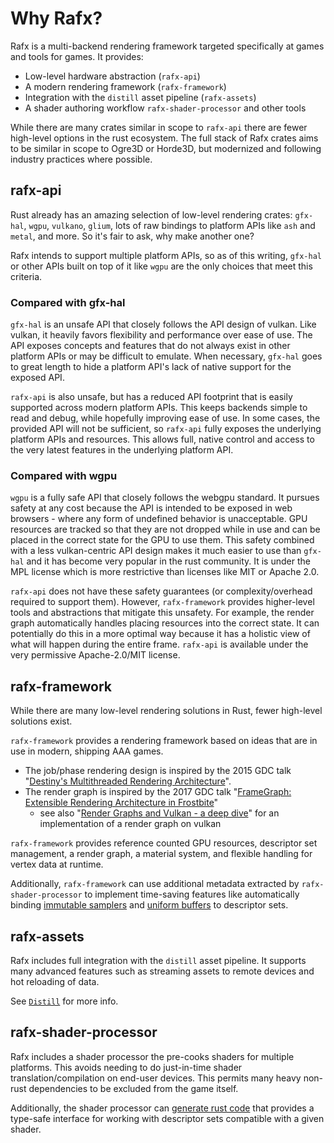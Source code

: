 # Why Rafx?

Rafx is a multi-backend rendering framework targeted specifically at games and tools for games. It provides:
 * Low-level hardware abstraction (`rafx-api`)
 * A modern rendering framework (`rafx-framework`)
 * Integration with the `distill` asset pipeline (`rafx-assets`)
 * A shader authoring workflow `rafx-shader-processor` and other tools

While there are many crates similar in scope to `rafx-api` there are fewer high-level options in the rust ecosystem.
The full stack of Rafx crates aims to be similar in scope to Ogre3D or Horde3D, but modernized and following
industry practices where possible.

## rafx-api

Rust already has an amazing selection of low-level rendering crates: `gfx-hal`, `wgpu`, `vulkano`, `glium`, lots of
raw bindings to platform APIs like `ash` and `metal`, and more. So it's fair to ask, why make another one?

Rafx intends to support multiple platform APIs, so as of this writing, `gfx-hal` or other APIs built on top of it like
`wgpu` are the only choices that meet this criteria.

### Compared with gfx-hal

`gfx-hal` is an unsafe API that closely follows the API design of vulkan. Like vulkan, it heavily favors flexibility
and performance over ease of use. The API exposes concepts and features that do not always exist in other platform APIs
or may be difficult to emulate. When necessary, `gfx-hal` goes to great length to hide a platform API's lack of native
support for the exposed API.

`rafx-api` is also unsafe, but has a reduced API footprint that is easily supported across modern platform APIs.
This keeps backends simple to read and debug, while hopefully improving ease of use. In some cases, the provided API
will not be sufficient, so `rafx-api` fully exposes the underlying platform APIs and resources. This allows full, native
control and access to the very latest features in the underlying platform API.

### Compared with wgpu

`wgpu` is a fully safe API that closely follows the webgpu standard. It pursues safety at any cost because the API is
intended to be exposed in web browsers - where any form of undefined behavior is unacceptable. GPU resources are tracked
so that they are not dropped while in use and can be placed in the correct state for the GPU to use them. This safety 
combined with a less vulkan-centric API design makes it much easier to use than `gfx-hal` and it has become very popular
in the rust community. It is under the MPL license which is more restrictive than licenses like MIT or Apache 2.0.

`rafx-api` does not have these safety guarantees (or complexity/overhead required to support them). However,
`rafx-framework` provides higher-level tools and abstractions that mitigate this unsafety. For example, the render graph
automatically handles placing resources into the correct state. It can potentially do this in a more optimal way because
it has a holistic view of what will happen during the entire frame. `rafx-api` is available under the very permissive
Apache-2.0/MIT license.

## rafx-framework

While there are many low-level rendering solutions in Rust, fewer high-level solutions exist.

`rafx-framework` provides a rendering framework based on ideas that are in use in modern, shipping AAA games.

* The job/phase rendering design is inspired by the 2015 GDC talk "[Destiny's Multithreaded Rendering Architecture](http://advances.realtimerendering.com/destiny/gdc_2015/Tatarchuk_GDC_2015__Destiny_Renderer_web.pdf)".
* The render graph is inspired by the 2017 GDC talk "[FrameGraph: Extensible Rendering Architecture in Frostbite](https://www.gdcvault.com/play/1024612/FrameGraph-Extensible-Rendering-Architecture-in)"
    * see also "[Render Graphs and Vulkan - a deep dive](http://themaister.net/blog/2017/08/15/render-graphs-and-vulkan-a-deep-dive/)" for an implementation of a render graph on vulkan
    
`rafx-framework` provides reference counted GPU resources, descriptor set management, a render graph, a material
system, and flexible handling for vertex data at runtime.

Additionally, `rafx-framework` can use additional metadata extracted by `rafx-shader-processor` to implement time-saving
features like automatically binding [immutable samplers](shaders/shader_annotation.md#immutable_samplers) and 
[uniform buffers](shaders/shader_annotation.md#internal_buffer) to descriptor sets.

## rafx-assets

Rafx includes full integration with the `distill` asset pipeline. It supports many advanced features such as streaming
assets to remote devices and hot reloading of data.

See [`Distill`](https://github.com/amethyst/distill) for more info.

## rafx-shader-processor

Rafx includes a shader processor the pre-cooks shaders for multiple platforms. This avoids needing to do just-in-time
shader translation/compilation on end-user devices. This permits many heavy non-rust dependencies to be excluded from
the game itself.

Additionally, the shader processor can [generate rust code](shaders/generated_rust_code.md) that provides a type-safe
interface for working with descriptor sets compatible with a given shader. 













